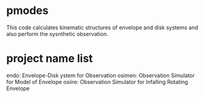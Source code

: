 # pmodes

This code calculates kinematic structures of envelope and disk systems
and also perform the sysnthetic observation.

# project name list
endo: Envelope-Disk ystem for Observation
osimen: Observation Simulator for Model of Envelope 
osiire: Observation Simulator for Infalling Rotating Envelope
